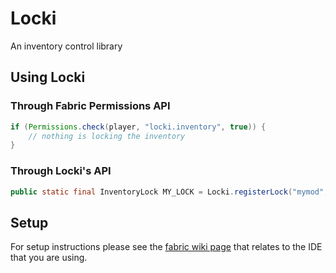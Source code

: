 # Locki
An inventory control library

## Using Locki
### Through Fabric Permissions API

```java
if (Permissions.check(player, "locki.inventory", true)) {
    // nothing is locking the inventory
}
```

### Through Locki's API

```java
public static final InventoryLock MY_LOCK = Locki.registerLock("mymod", "test_feature");


```

## Setup

For setup instructions please see the [fabric wiki page](https://fabricmc.net/wiki/tutorial:setup) that relates to the IDE that you are using.

